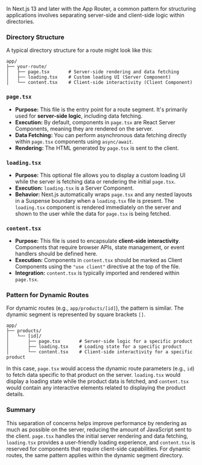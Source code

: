In Next.js 13 and later with the App Router, a common pattern for structuring applications involves separating server-side and client-side logic within directories.

### Directory Structure

A typical directory structure for a route might look like this:

```
app/
├── your-route/
│   ├── page.tsx       # Server-side rendering and data fetching
│   ├── loading.tsx    # Custom loading UI (Server Component)
│   └── content.tsx    # Client-side interactivity (Client Component)
```

### `page.tsx`

*   **Purpose:** This file is the entry point for a route segment. It's primarily used for **server-side logic**, including data fetching.
*   **Execution:** By default, components in `page.tsx` are React Server Components, meaning they are rendered on the server.
*   **Data Fetching:** You can perform asynchronous data fetching directly within `page.tsx` components using `async/await`.
*   **Rendering:** The HTML generated by `page.tsx` is sent to the client.

### `loading.tsx`

*   **Purpose:** This optional file allows you to display a custom loading UI while the server is fetching data or rendering the initial `page.tsx`.
*   **Execution:** `loading.tsx` is a Server Component.
*   **Behavior:** Next.js automatically wraps `page.tsx` and any nested layouts in a Suspense boundary when a `loading.tsx` file is present. The `loading.tsx` component is rendered immediately on the server and shown to the user while the data for `page.tsx` is being fetched.

### `content.tsx`

*   **Purpose:** This file is used to encapsulate **client-side interactivity**. Components that require browser APIs, state management, or event handlers should be defined here.
*   **Execution:** Components in `content.tsx` should be marked as Client Components using the `"use client"` directive at the top of the file.
*   **Integration:** `content.tsx` is typically imported and rendered within `page.tsx`.

### Pattern for Dynamic Routes

For dynamic routes (e.g., `app/products/[id]`), the pattern is similar. The dynamic segment is represented by square brackets `[]`.

```
app/
├── products/
│   └── [id]/
│       ├── page.tsx       # Server-side logic for a specific product
│       ├── loading.tsx    # Loading state for a specific product
│       └── content.tsx    # Client-side interactivity for a specific product
```

In this case, `page.tsx` would access the dynamic route parameters (e.g., `id`) to fetch data specific to that product on the server. `loading.tsx` would display a loading state while the product data is fetched, and `content.tsx` would contain any interactive elements related to displaying the product details.

### Summary

This separation of concerns helps improve performance by rendering as much as possible on the server, reducing the amount of JavaScript sent to the client. `page.tsx` handles the initial server rendering and data fetching, `loading.tsx` provides a user-friendly loading experience, and `content.tsx` is reserved for components that require client-side capabilities. For dynamic routes, the same pattern applies within the dynamic segment directory.